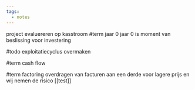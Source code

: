 ```yaml
---
tags:
  - notes
---
```

 project evaluereren op kasstroom
#term jaar 0
 jaar 0 is moment van beslissing voor investering 

 #todo exploitatiecyclus overmaken
 
 #term cash flow 
 
 #term factoring
	overdragen van facturen aan een derde voor lagere prijs en wij nemen  de risico
[[test]]